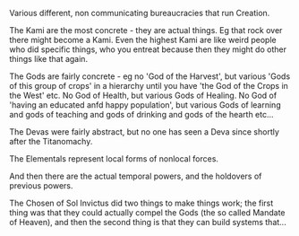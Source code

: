 Various different, non communicating bureaucracies that run Creation.

The Kami are the most concrete - they are actual things. Eg that rock over there might become a Kami. Even the highest Kami are like weird people who did specific things, who you entreat because then they might do other things like that again.

The Gods are fairly concrete - eg no 'God of the Harvest', but various 'Gods of this group of crops' in a hierarchy until you have 'the God of the Crops in the West' etc. No God of Health, but various Gods of Healing. No God of 'having an educated anfd happy population', but various Gods of learning and gods of teaching and gods of drinking and gods of the hearth etc...

The Devas were fairly abstract, but no one has seen a Deva since shortly after the Titanomachy.

The Elementals represent local forms of nonlocal forces.

And then there are the actual temporal powers, and the holdovers of previous powers.

The Chosen of Sol Invictus did two things to make things work; the first thing was that they could actually compel the Gods (the so called Mandate of Heaven), and then the second thing is that they can build systems that...
